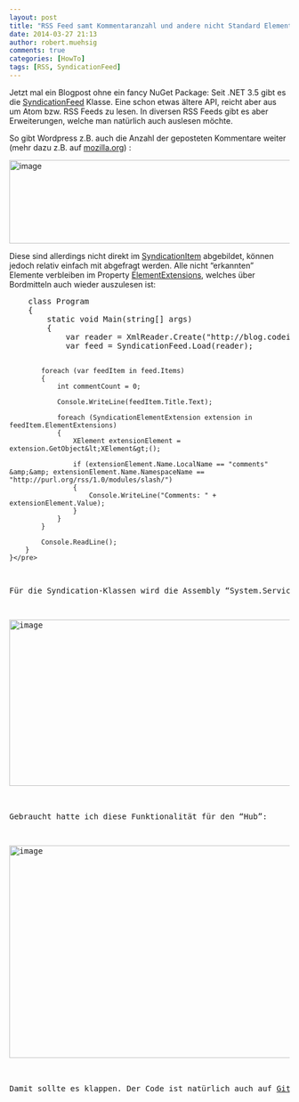 ```yaml
---
layout: post
title: "RSS Feed samt Kommentaranzahl und andere nicht Standard Elemente mit dem SyndicationFeed auslesen"
date: 2014-03-27 21:13
author: robert.muehsig
comments: true
categories: [HowTo]
tags: [RSS, SyndicationFeed]
---
```

<p>Jetzt mal ein Blogpost ohne ein fancy NuGet Package: Seit .NET 3.5 gibt es die <a href="http://msdn.microsoft.com/en-us/library/system.servicemodel.syndication.syndicationfeed.aspx">SyndicationFeed</a> Klasse. Eine schon etwas ältere API, reicht aber aus um Atom bzw. RSS Feeds zu lesen. In diversen RSS Feeds gibt es aber Erweiterungen, welche man natürlich auch auslesen möchte. </p> <p>So gibt Wordpress z.B. auch die Anzahl der geposteten Kommentare weiter (mehr dazu z.B. auf <a href="https://developer.mozilla.org/en-US/docs/RSS/Article/Why_RSS_Slash_is_Popular_-_Counting_Your_Comments">mozilla.org</a>) :</p> <p><a href="{{BASE_PATH}}/assets/wp-images/image2009.png"><img title="image" style="border-top: 0px; border-right: 0px; border-bottom: 0px; border-left: 0px; display: inline" border="0" alt="image" src="{{BASE_PATH}}/assets/wp-images/image_thumb1145.png" width="570" height="150"></a> </p> <p>Diese sind allerdings nicht direkt im <a href="http://msdn.microsoft.com/en-us/library/system.servicemodel.syndication.syndicationitem(v=vs.110).aspx">SyndicationItem</a> abgebildet, können jedoch relativ einfach mit abgefragt werden. Alle nicht “erkannten” Elemente verbleiben im Property <a href="http://msdn.microsoft.com/en-us/library/system.servicemodel.syndication.syndicationitem.elementextensions.aspx">ElementExtensions</a>, welches über Bordmitteln auch wieder auszulesen ist:</p><pre class="brush: csharp; auto-links: true; collapse: false; first-line: 1; gutter: true; html-script: false; light: false; ruler: false; smart-tabs: true; tab-size: 4; toolbar: true;">    class Program
    {
        static void Main(string[] args)
        {
            var reader = XmlReader.Create("http://blog.codeinside.eu/feed");
            var feed = SyndicationFeed.Load(reader);

            foreach (var feedItem in feed.Items)
            {
                int commentCount = 0;

                Console.WriteLine(feedItem.Title.Text);

                foreach (SyndicationElementExtension extension in feedItem.ElementExtensions)
                {
                    XElement extensionElement = extension.GetObject&lt;XElement&gt;();

                    if (extensionElement.Name.LocalName == "comments" &amp;&amp; extensionElement.Name.NamespaceName == "http://purl.org/rss/1.0/modules/slash/")
                    {
                        Console.WriteLine("Comments: " + extensionElement.Value);
                    }
                }
            }

            Console.ReadLine();
        }
    }</pre>
<p>Für die Syndication-Klassen wird die Assembly “System.ServiceModel” benötigt.</p>
<p><a href="{{BASE_PATH}}/assets/wp-images/image2010.png"><img title="image" style="border-top: 0px; border-right: 0px; border-bottom: 0px; border-left: 0px; display: inline" border="0" alt="image" src="{{BASE_PATH}}/assets/wp-images/image_thumb1146.png" width="570" height="299"></a> </p>
<p>Gebraucht hatte ich diese Funktionalität für den “Hub”:</p>
<p><a href="{{BASE_PATH}}/assets/wp-images/image2011.png"><img title="image" style="border-top: 0px; border-right: 0px; border-bottom: 0px; border-left: 0px; display: inline" border="0" alt="image" src="{{BASE_PATH}}/assets/wp-images/image_thumb1147.png" width="570" height="382"></a> </p>
<p>Damit sollte es klappen. Der Code ist natürlich auch auf <a href="https://github.com/Code-Inside/Samples/tree/master/2014/SyndicateItemAndCommentsCount/SyndicateItemAndCommentsCount">GitHub</a> zu finden.</p>
